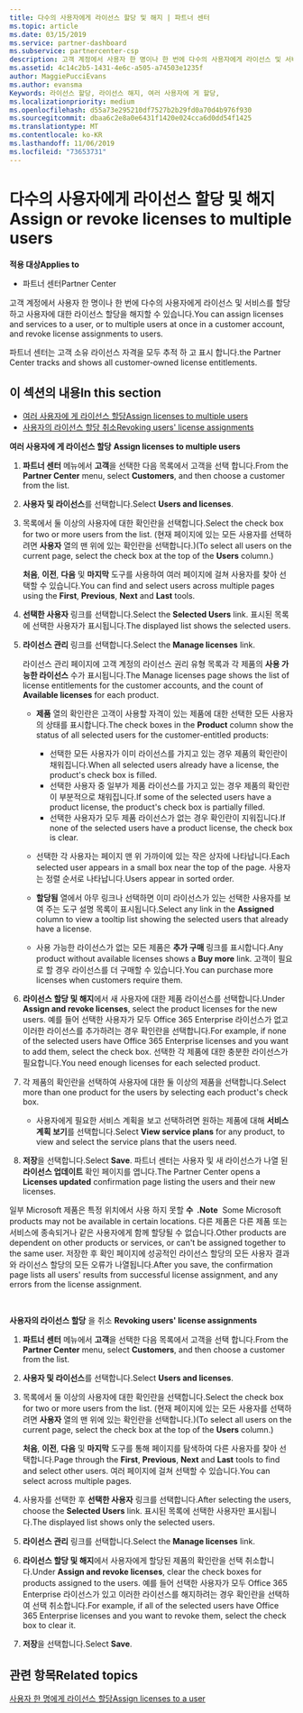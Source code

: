 ```yaml
---
title: 다수의 사용자에게 라이선스 할당 및 해지 | 파트너 센터
ms.topic: article
ms.date: 03/15/2019
ms.service: partner-dashboard
ms.subservice: partnercenter-csp
description: 고객 계정에서 사용자 한 명이나 한 번에 다수의 사용자에게 라이선스 및 서비스를 할당하고 사용자에 대한 라이선스 할당을 해지할 수 있습니다.
ms.assetid: 4c14c2b5-1431-4e6c-a505-a74503e1235f
author: MaggiePucciEvans
ms.author: evansma
Keywords: 라이선스 할당, 라이선스 해지, 여러 사용자에 게 할당,
ms.localizationpriority: medium
ms.openlocfilehash: d55a73e295210df7527b2b29fd0a70d4b976f930
ms.sourcegitcommit: dbaa6c2e8a0e6431f1420e024cca6d0dd54f1425
ms.translationtype: MT
ms.contentlocale: ko-KR
ms.lasthandoff: 11/06/2019
ms.locfileid: "73653731"
---
```

# <a name="assign-or-revoke-licenses-to-multiple-users"></a><span data-ttu-id="78ee8-104">다수의 사용자에게 라이선스 할당 및 해지</span><span class="sxs-lookup"><span data-stu-id="78ee8-104">Assign or revoke licenses to multiple users</span></span>

<span data-ttu-id="78ee8-105">**적용 대상**</span><span class="sxs-lookup"><span data-stu-id="78ee8-105">**Applies to**</span></span>

-  <span data-ttu-id="78ee8-106">파트너 센터</span><span class="sxs-lookup"><span data-stu-id="78ee8-106">Partner Center</span></span>

<span data-ttu-id="78ee8-107">고객 계정에서 사용자 한 명이나 한 번에 다수의 사용자에게 라이선스 및 서비스를 할당하고 사용자에 대한 라이선스 할당을 해지할 수 있습니다.</span><span class="sxs-lookup"><span data-stu-id="78ee8-107">You can assign licenses and services to a user, or to multiple users at once in a customer account, and revoke license assignments to users.</span></span>

<span data-ttu-id="78ee8-108">파트너 센터는 고객 소유 라이선스 자격을 모두 추적 하 고 표시 합니다.</span><span class="sxs-lookup"><span data-stu-id="78ee8-108">the Partner Center tracks and shows all customer-owned license entitlements.</span></span>

## <a name="in-this-section"></a><span data-ttu-id="78ee8-109">이 섹션의 내용</span><span class="sxs-lookup"><span data-stu-id="78ee8-109">In this section</span></span>


-   [<span data-ttu-id="78ee8-110">여러 사용자에 게 라이선스 할당</span><span class="sxs-lookup"><span data-stu-id="78ee8-110">Assign licenses to multiple users</span></span>](#assign-licenses-to-groups)
-   [<span data-ttu-id="78ee8-111">사용자의 라이선스 할당 취소</span><span class="sxs-lookup"><span data-stu-id="78ee8-111">Revoking users' license assignments</span></span>](#revoking-licenses)

<span data-ttu-id="78ee8-112"><a href="" id="assign-licenses-to-groups"></a>**여러 사용자에 게 라이선스 할당** 
</span><span class="sxs-lookup"><span data-stu-id="78ee8-112"><a href="" id="assign-licenses-to-groups"></a>
**Assign licenses to multiple users**</span></span>

1.  <span data-ttu-id="78ee8-113">**파트너 센터** 메뉴에서 **고객**을 선택한 다음 목록에서 고객을 선택 합니다.</span><span class="sxs-lookup"><span data-stu-id="78ee8-113">From the **Partner Center** menu, select **Customers**, and then choose a customer from the list.</span></span>
2.  <span data-ttu-id="78ee8-114">**사용자 및 라이선스**를 선택합니다.</span><span class="sxs-lookup"><span data-stu-id="78ee8-114">Select **Users and licenses**.</span></span>
3.  <span data-ttu-id="78ee8-115">목록에서 둘 이상의 사용자에 대한 확인란을 선택합니다.</span><span class="sxs-lookup"><span data-stu-id="78ee8-115">Select the check box for two or more users from the list.</span></span> <span data-ttu-id="78ee8-116">(현재 페이지에 있는 모든 사용자를 선택하려면 **사용자** 열의 맨 위에 있는 확인란을 선택합니다.)</span><span class="sxs-lookup"><span data-stu-id="78ee8-116">(To select all users on the current page, select the check box at the top of the **Users** column.)</span></span>

    <span data-ttu-id="78ee8-117">**처음**, **이전**, **다음** 및 **마지막** 도구를 사용하여 여러 페이지에 걸쳐 사용자를 찾아 선택할 수 있습니다.</span><span class="sxs-lookup"><span data-stu-id="78ee8-117">You can find and select users across multiple pages using the **First**, **Previous**, **Next** and **Last** tools.</span></span>

4.  <span data-ttu-id="78ee8-118">**선택한 사용자** 링크를 선택합니다.</span><span class="sxs-lookup"><span data-stu-id="78ee8-118">Select the **Selected Users** link.</span></span> <span data-ttu-id="78ee8-119">표시된 목록에 선택한 사용자가 표시됩니다.</span><span class="sxs-lookup"><span data-stu-id="78ee8-119">The displayed list shows the selected users.</span></span>
5.  <span data-ttu-id="78ee8-120">**라이선스 관리** 링크를 선택합니다.</span><span class="sxs-lookup"><span data-stu-id="78ee8-120">Select the **Manage licenses** link.</span></span>

    <span data-ttu-id="78ee8-121">라이선스 관리 페이지에 고객 계정의 라이선스 권리 유형 목록과 각 제품의 **사용 가능한 라이선스** 수가 표시됩니다.</span><span class="sxs-lookup"><span data-stu-id="78ee8-121">The Manage licenses page shows the list of license entitlements for the customer accounts, and the count of **Available licenses** for each product.</span></span>

    -   <span data-ttu-id="78ee8-122">**제품** 열의 확인란은 고객이 사용할 자격이 있는 제품에 대한 선택한 모든 사용자의 상태를 표시합니다.</span><span class="sxs-lookup"><span data-stu-id="78ee8-122">The check boxes in the **Product** column show the status of all selected users for the customer-entitled products:</span></span>

        -   <span data-ttu-id="78ee8-123">선택한 모든 사용자가 이미 라이선스를 가지고 있는 경우 제품의 확인란이 채워집니다.</span><span class="sxs-lookup"><span data-stu-id="78ee8-123">When all selected users already have a license, the product's check box is filled.</span></span>
        -   <span data-ttu-id="78ee8-124">선택한 사용자 중 일부가 제품 라이선스를 가지고 있는 경우 제품의 확인란이 부분적으로 채워집니다.</span><span class="sxs-lookup"><span data-stu-id="78ee8-124">If some of the selected users have a product license, the product's check box is partially filled.</span></span>
        -   <span data-ttu-id="78ee8-125">선택한 사용자가 모두 제품 라이선스가 없는 경우 확인란이 지워집니다.</span><span class="sxs-lookup"><span data-stu-id="78ee8-125">If none of the selected users have a product license, the check box is clear.</span></span>
    -   <span data-ttu-id="78ee8-126">선택한 각 사용자는 페이지 맨 위 가까이에 있는 작은 상자에 나타납니다.</span><span class="sxs-lookup"><span data-stu-id="78ee8-126">Each selected user appears in a small box near the top of the page.</span></span> <span data-ttu-id="78ee8-127">사용자는 정렬 순서로 나타납니다.</span><span class="sxs-lookup"><span data-stu-id="78ee8-127">Users appear in sorted order.</span></span>

    -   <span data-ttu-id="78ee8-128">**할당됨** 열에서 아무 링크나 선택하면 이미 라이선스가 있는 선택한 사용자를 보여 주는 도구 설명 목록이 표시됩니다.</span><span class="sxs-lookup"><span data-stu-id="78ee8-128">Select any link in the **Assigned** column to view a tooltip list showing the selected users that already have a license.</span></span>

    -   <span data-ttu-id="78ee8-129">사용 가능한 라이선스가 없는 모든 제품은 **추가 구매** 링크를 표시합니다.</span><span class="sxs-lookup"><span data-stu-id="78ee8-129">Any product without available licenses shows a **Buy more** link.</span></span> <span data-ttu-id="78ee8-130">고객이 필요로 할 경우 라이선스를 더 구매할 수 있습니다.</span><span class="sxs-lookup"><span data-stu-id="78ee8-130">You can purchase more licenses when customers require them.</span></span>

6.  <span data-ttu-id="78ee8-131">**라이선스 할당 및 해지**에서 새 사용자에 대한 제품 라이선스를 선택합니다.</span><span class="sxs-lookup"><span data-stu-id="78ee8-131">Under **Assign and revoke licenses**, select the product licenses for the new users.</span></span> <span data-ttu-id="78ee8-132">예를 들어 선택한 사용자가 모두 Office 365 Enterprise 라이선스가 없고 이러한 라이선스를 추가하려는 경우 확인란을 선택합니다.</span><span class="sxs-lookup"><span data-stu-id="78ee8-132">For example, if none of the selected users have Office 365 Enterprise licenses and you want to add them, select the check box.</span></span> <span data-ttu-id="78ee8-133">선택한 각 제품에 대한 충분한 라이선스가 필요합니다.</span><span class="sxs-lookup"><span data-stu-id="78ee8-133">You need enough licenses for each selected product.</span></span>
7.  <span data-ttu-id="78ee8-134">각 제품의 확인란을 선택하여 사용자에 대한 둘 이상의 제품을 선택합니다.</span><span class="sxs-lookup"><span data-stu-id="78ee8-134">Select more than one product for the users by selecting each product's check box.</span></span>
    -   <span data-ttu-id="78ee8-135">사용자에게 필요한 서비스 계획을 보고 선택하려면 원하는 제품에 대해 **서비스 계획 보기**를 선택합니다.</span><span class="sxs-lookup"><span data-stu-id="78ee8-135">Select **View service plans** for any product, to view and select the service plans that the users need.</span></span>

8.  <span data-ttu-id="78ee8-136">**저장**을 선택합니다.</span><span class="sxs-lookup"><span data-stu-id="78ee8-136">Select **Save**.</span></span> <span data-ttu-id="78ee8-137">파트너 센터는 사용자 및 새 라이선스가 나열 된 **라이선스 업데이트** 확인 페이지를 엽니다.</span><span class="sxs-lookup"><span data-stu-id="78ee8-137">The Partner Center opens a **Licenses updated** confirmation page listing the users and their new licenses.</span></span>

<span data-ttu-id="78ee8-138">일부 Microsoft 제품은 특정 위치에서 사용 하지 못할 **수  .**</span><span class="sxs-lookup"><span data-stu-id="78ee8-138">**Note**  Some Microsoft products may not be available in certain locations.</span></span> <span data-ttu-id="78ee8-139">다른 제품은 다른 제품 또는 서비스에 종속되거나 같은 사용자에게 함께 할당될 수 없습니다.</span><span class="sxs-lookup"><span data-stu-id="78ee8-139">Other products are dependent on other products or services, or can't be assigned together to the same user.</span></span> <span data-ttu-id="78ee8-140">저장한 후 확인 페이지에 성공적인 라이선스 할당의 모든 사용자 결과와 라이선스 할당의 모든 오류가 나열됩니다.</span><span class="sxs-lookup"><span data-stu-id="78ee8-140">After you save, the confirmation page lists all users' results from successful license assignment, and any errors from the license assignment.</span></span>

 

<span data-ttu-id="78ee8-141"><a href="" id="revoking-licenses"></a>**사용자의 라이선스 할당** 을 취소 
</span><span class="sxs-lookup"><span data-stu-id="78ee8-141"><a href="" id="revoking-licenses"></a>
**Revoking users' license assignments**</span></span>

1.  <span data-ttu-id="78ee8-142">**파트너 센터** 메뉴에서 **고객**을 선택한 다음 목록에서 고객을 선택 합니다.</span><span class="sxs-lookup"><span data-stu-id="78ee8-142">From the **Partner Center** menu, select **Customers**, and then choose a customer from the list.</span></span>
2.  <span data-ttu-id="78ee8-143">**사용자 및 라이선스**를 선택합니다.</span><span class="sxs-lookup"><span data-stu-id="78ee8-143">Select **Users and licenses**.</span></span>
3.  <span data-ttu-id="78ee8-144">목록에서 둘 이상의 사용자에 대한 확인란을 선택합니다.</span><span class="sxs-lookup"><span data-stu-id="78ee8-144">Select the check box for two or more users from the list.</span></span> <span data-ttu-id="78ee8-145">(현재 페이지에 있는 모든 사용자를 선택하려면 **사용자** 열의 맨 위에 있는 확인란을 선택합니다.)</span><span class="sxs-lookup"><span data-stu-id="78ee8-145">(To select all users on the current page, select the check box at the top of the **Users** column.)</span></span>

    <span data-ttu-id="78ee8-146">**처음**, **이전**, **다음** 및 **마지막** 도구를 통해 페이지를 탐색하여 다른 사용자를 찾아 선택합니다.</span><span class="sxs-lookup"><span data-stu-id="78ee8-146">Page through the **First**, **Previous**, **Next** and **Last** tools to find and select other users.</span></span> <span data-ttu-id="78ee8-147">여러 페이지에 걸쳐 선택할 수 있습니다.</span><span class="sxs-lookup"><span data-stu-id="78ee8-147">You can select across multiple pages.</span></span>

4.  <span data-ttu-id="78ee8-148">사용자를 선택한 후 **선택한 사용자** 링크를 선택합니다.</span><span class="sxs-lookup"><span data-stu-id="78ee8-148">After selecting the users, choose the **Selected Users** link.</span></span> <span data-ttu-id="78ee8-149">표시된 목록에 선택한 사용자만 표시됩니다.</span><span class="sxs-lookup"><span data-stu-id="78ee8-149">The displayed list shows only the selected users.</span></span>
5.  <span data-ttu-id="78ee8-150">**라이선스 관리** 링크를 선택합니다.</span><span class="sxs-lookup"><span data-stu-id="78ee8-150">Select the **Manage licenses** link.</span></span>
6.  <span data-ttu-id="78ee8-151">**라이선스 할당 및 해지**에서 사용자에게 할당된 제품의 확인란을 선택 취소합니다.</span><span class="sxs-lookup"><span data-stu-id="78ee8-151">Under **Assign and revoke licenses**, clear the check boxes for products assigned to the users.</span></span> <span data-ttu-id="78ee8-152">예를 들어 선택한 사용자가 모두 Office 365 Enterprise 라이선스가 있고 이러한 라이선스를 해지하려는 경우 확인란을 선택하여 선택 취소합니다.</span><span class="sxs-lookup"><span data-stu-id="78ee8-152">For example, if all of the selected users have Office 365 Enterprise licenses and you want to revoke them, select the check box to clear it.</span></span>
7.  <span data-ttu-id="78ee8-153">**저장**을 선택합니다.</span><span class="sxs-lookup"><span data-stu-id="78ee8-153">Select **Save**.</span></span>

## <a name="related-topics"></a><span data-ttu-id="78ee8-154">관련 항목</span><span class="sxs-lookup"><span data-stu-id="78ee8-154">Related topics</span></span>


[<span data-ttu-id="78ee8-155">사용자 한 명에게 라이선스 할당</span><span class="sxs-lookup"><span data-stu-id="78ee8-155">Assign licenses to a user</span></span>](assign-licenses-to-users.md)

 

 




